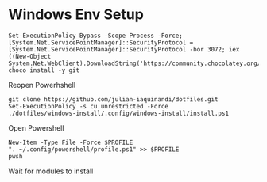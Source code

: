 # Windows Env Setup

```
Set-ExecutionPolicy Bypass -Scope Process -Force; [System.Net.ServicePointManager]::SecurityProtocol = [System.Net.ServicePointManager]::SecurityProtocol -bor 3072; iex ((New-Object System.Net.WebClient).DownloadString('https://community.chocolatey.org/install.ps1'))
choco install -y git
```

Reopen Powerhshell

```
git clone https://github.com/julian-iaquinandi/dotfiles.git
Set-ExecutionPolicy -s cu unrestricted -Force
./dotfiles/windows-install/.config/windows-install/install.ps1
```

Open Powershell
```
New-Item -Type File -Force $PROFILE
". ~/.config/powershell/profile.ps1" >> $PROFILE
pwsh
```

Wait for modules to install 
